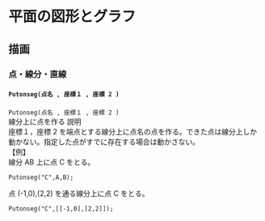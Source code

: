 # 平面の図形とグラフ  
## 描画  
### 点・線分・直線  
#### `Putonseg(点名 , 座標１ , 座標 2 )`  
`Putonseg(点名 , 座標１ , 座標 2 )`  
線分上に点を作る  説明  
座標１，座標 2 を端点とする線分上に点名の点を作る。できた点は線分上しか動かない。指定した点がすでに存在する場合は動かさない。  
【例】  
線分 AB 上に点 C をとる。  
```  
Putonseg("C",A,B);  
```  
点 (-1,0),(2,2) を通る線分上に点 C をとる。  
```  
Putonseg("C",[[-1,0],[2,2]]);  
```
